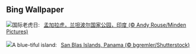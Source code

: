 ## Bing Wallpaper
![](https://www.bing.com/th?id=OHR.TigerIndia_ZH-CN6657629375_UHD.jpg&w=1000)国际老虎日:&nbsp;&ensp;[孟加拉虎，兰坦波尔国家公园，印度 (© Andy Rouse/Minden Pictures)](https://www.bing.com/th?id=OHR.TigerIndia_ZH-CN6657629375_UHD.jpg)
<br><br/>
![](https://www.bing.com/th?id=OHR.SanBlasIslands_EN-US1442226155_UHD.jpg&w=1000)A blue-tiful island:&nbsp;&ensp;[San Blas Islands, Panama (© bgremler/Shutterstock)](https://www.bing.com/th?id=OHR.SanBlasIslands_EN-US1442226155_UHD.jpg)
<br><br/>
